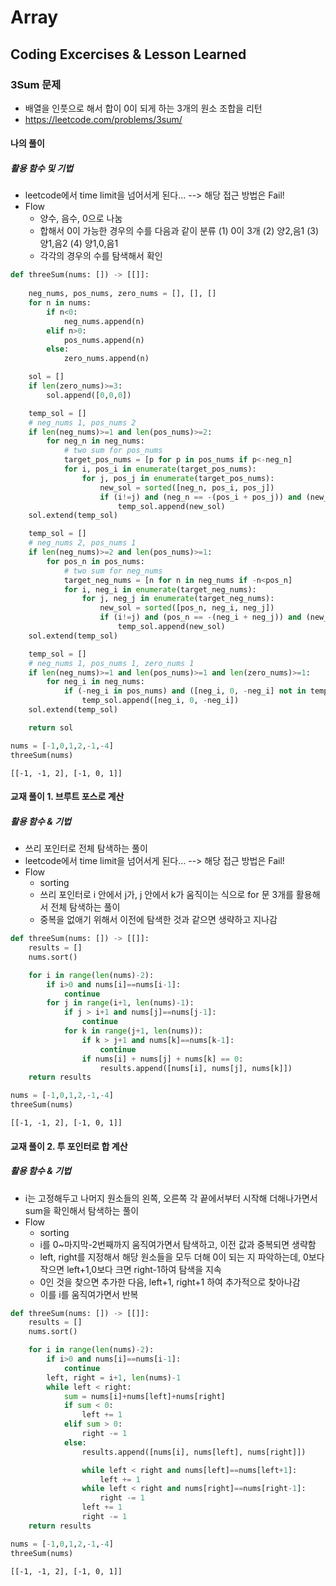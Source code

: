 # Array
## Coding Excercises & Lesson Learned

### 3Sum 문제
 - 배열을 인풋으로 해서 합이 0이 되게 하는 3개의 원소 조합을 리턴
 - https://leetcode.com/problems/3sum/

#### 나의 풀이
##### 활용 함수 및 기법
 - leetcode에서 time limit을 넘어서게 된다... --> 해당 접근 방법은 Fail!
 - Flow 
    + 양수, 음수, 0으로 나눔
    + 합해서 0이 가능한 경우의 수를 다음과 같이 분류 (1) 0이 3개 (2) 양2,음1 (3) 양1,음2 (4) 양1,0,음1
    + 각각의 경우의 수를 탐색해서 확인


```python
def threeSum(nums: []) -> [[]]:
        
    neg_nums, pos_nums, zero_nums = [], [], []
    for n in nums:
        if n<0:
            neg_nums.append(n)
        elif n>0:
            pos_nums.append(n)
        else:
            zero_nums.append(n)

    sol = []
    if len(zero_nums)>=3:
        sol.append([0,0,0])

    temp_sol = []
    # neg_nums 1, pos_nums 2
    if len(neg_nums)>=1 and len(pos_nums)>=2:
        for neg_n in neg_nums:
            # two sum for pos_nums
            target_pos_nums = [p for p in pos_nums if p<-neg_n]
            for i, pos_i in enumerate(target_pos_nums):
                for j, pos_j in enumerate(target_pos_nums):
                    new_sol = sorted([neg_n, pos_i, pos_j])
                    if (i!=j) and (neg_n == -(pos_i + pos_j)) and (new_sol not in temp_sol):
                        temp_sol.append(new_sol)
    sol.extend(temp_sol)

    temp_sol = []
    # neg_nums 2, pos_nums 1
    if len(neg_nums)>=2 and len(pos_nums)>=1:
        for pos_n in pos_nums:
            # two sum for neg_nums
            target_neg_nums = [n for n in neg_nums if -n<pos_n]
            for i, neg_i in enumerate(target_neg_nums):
                for j, neg_j in enumerate(target_neg_nums):
                    new_sol = sorted([pos_n, neg_i, neg_j])
                    if (i!=j) and (pos_n == -(neg_i + neg_j)) and (new_sol not in temp_sol):
                        temp_sol.append(new_sol)
    sol.extend(temp_sol)

    temp_sol = []
    # neg_nums 1, pos_nums 1, zero_nums 1
    if len(neg_nums)>=1 and len(pos_nums)>=1 and len(zero_nums)>=1:
        for neg_i in neg_nums:
            if (-neg_i in pos_nums) and ([neg_i, 0, -neg_i] not in temp_sol):
                temp_sol.append([neg_i, 0, -neg_i])
    sol.extend(temp_sol)

    return sol
```


```python
nums = [-1,0,1,2,-1,-4]
threeSum(nums)
```




    [[-1, -1, 2], [-1, 0, 1]]



#### 교재 풀이 1. 브루트 포스로 계산
##### 활용 함수 & 기법
 - 쓰리 포인터로 전체 탐색하는 풀이
 - leetcode에서 time limit을 넘어서게 된다... --> 해당 접근 방법은 Fail!
 - Flow 
    + sorting
    + 쓰리 포인터로 i 안에서 j가, j 안에서 k가 움직이는 식으로 for 문 3개를 활용해서 전체 탐색하는 풀이
    + 중복을 없애기 위해서 이전에 탐색한 것과 같으면 생략하고 지나감 


```python
def threeSum(nums: []) -> [[]]:
    results = []
    nums.sort()

    for i in range(len(nums)-2):
        if i>0 and nums[i]==nums[i-1]:
            continue
        for j in range(i+1, len(nums)-1):
            if j > i+1 and nums[j]==nums[j-1]:
                continue
            for k in range(j+1, len(nums)):
                if k > j+1 and nums[k]==nums[k-1]:
                    continue
                if nums[i] + nums[j] + nums[k] == 0:
                    results.append([nums[i], nums[j], nums[k]])
    return results
```


```python
nums = [-1,0,1,2,-1,-4]
threeSum(nums)
```




    [[-1, -1, 2], [-1, 0, 1]]



#### 교재 풀이 2. 투 포인터로 합 계산
##### 활용 함수 & 기법
 - i는 고정해두고 나머지 원소들의 왼쪽, 오른쪽 각 끝에서부터 시작해 더해나가면서 sum을 확인해서 탐색하는 풀이
 - Flow 
    + sorting
    + i를 0~마지막-2번째까지 움직여가면서 탐색하고, 이전 값과 중복되면 생략함
    + left, right를 지정해서 해당 원소들을 모두 더해 0이 되는 지 파악하는데, 0보다 작으면 left+1,0보다 크면 right-1하여 탐색을 지속
    + 0인 것을 찾으면 추가한 다음, left+1, right+1 하여 추가적으로 찾아나감 
    + 이를 i를 움직여가면서 반복


```python
def threeSum(nums: []) -> [[]]:
    results = []
    nums.sort()

    for i in range(len(nums)-2):
        if i>0 and nums[i]==nums[i-1]:
            continue
        left, right = i+1, len(nums)-1
        while left < right:
            sum = nums[i]+nums[left]+nums[right]
            if sum < 0:
                left += 1
            elif sum > 0:
                right -= 1
            else:
                results.append([nums[i], nums[left], nums[right]])

                while left < right and nums[left]==nums[left+1]:
                    left += 1
                while left < right and nums[right]==nums[right-1]:
                    right -= 1
                left += 1
                right -= 1
    return results
```


```python
nums = [-1,0,1,2,-1,-4]
threeSum(nums)
```




    [[-1, -1, 2], [-1, 0, 1]]


